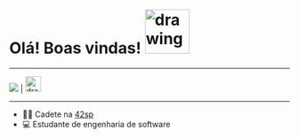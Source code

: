 # Olá! Boas vindas! <img src="https://github.com/leticiadasilva/leticiadasilva/blob/main/images/Hi.gif" alt="drawing" width="80"/>

----
[![](https://img.shields.io/badge/LinkedIn-0077B5?style=for-the-badge&logo=linkedin&logoColor=white)](https://www.linkedin.com/in/francisco-de-assis-zeferino-da-silva-4a2347b4/)  | <a href="https://profile.intra.42.fr/users/frde-ass"><img src="https://play-lh.googleusercontent.com/D1HJ7KnPtFTFlyw-QPmbCcOM81LlMVZkZmuXDMcWDiVuaGLCjYOyfCWHX4m8WCnlzmjO" alt="drawing" width="28" ></a>

----


* :man_astronaut: Cadete na [42sp](https://www.42sp.org.br/)
* 💻 Estudante de engenharia de software

